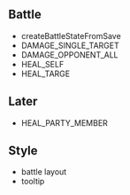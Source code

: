## Battle

- createBattleStateFromSave
- DAMAGE_SINGLE_TARGET
- DAMAGE_OPPONENT_ALL
- HEAL_SELF
- HEAL_TARGE

## Later

- HEAL_PARTY_MEMBER

## Style

- battle layout
- tooltip
